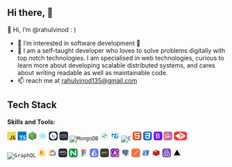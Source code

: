   ## Hi there, 👋

   👋 Hi, I’m @rahulvinod  : )
- 👀 I’m interested in software development 🥳
- 🌱 I am a self-taught developer who loves to solve problems digitally with top notch technologies. I am specialised in web technologies, curious to learn
      more about developing scalable distributed systems, and cares about writing readable as well as maintainable code.
- 📫 reach me at rahulvinod135@gmail.com 




## Tech Stack
**Skills and Tools:**  

<code><img height="20" src="https://raw.githubusercontent.com/github/explore/80688e429a7d4ef2fca1e82350fe8e3517d3494d/topics/javascript/javascript.png"></code>
<code><img height="20" src="https://raw.githubusercontent.com/github/explore/80688e429a7d4ef2fca1e82350fe8e3517d3494d/topics/typescript/typescript.png"></code>
<code><img height="20" src="https://raw.githubusercontent.com/github/explore/80688e429a7d4ef2fca1e82350fe8e3517d3494d/topics/nodejs/nodejs.png" alt="Node.js"></code>
<code><img height="20" src="https://raw.githubusercontent.com/github/explore/cebd63002168a05a6a642f309227eefeccd92950/topics/react/react.png" alt="React"></code>
<code><img height="20" src="https://raw.githubusercontent.com/tandpfun/skill-icons/59059d9d1a2c092696dc66e00931cc1181a4ce1f/icons/NextJS-Dark.svg" alt="nextjs"></code>
<code><img height="20" src="https://raw.githubusercontent.com/tandpfun/skill-icons/59059d9d1a2c092696dc66e00931cc1181a4ce1f/icons/ExpressJS-Dark.svg" alt="Express"></code>
<code><img height="20" src="https://cdn.iconscout.com/icon/free/png-256/mongodb-3-1175138.png" alt="MongoDB"></code>
<code><img height="20" src="https://raw.githubusercontent.com/tandpfun/skill-icons/59059d9d1a2c092696dc66e00931cc1181a4ce1f/icons/TailwindCSS-Light.svg" alt="Tailwind CSS"></code>
<code><img height="20" src="https://raw.githubusercontent.com/tandpfun/skill-icons/59059d9d1a2c092696dc66e00931cc1181a4ce1f/icons/MaterialUI-Light.svg" alt="Mui"></code>
<code><img height="20" src="https://raw.githubusercontent.com/jmnote/z-icons/master/svg/c.svg" title="C"></code>
<code><img height="20" src="https://raw.githubusercontent.com/tandpfun/skill-icons/59059d9d1a2c092696dc66e00931cc1181a4ce1f/icons/HTML.svg" alt="HTML5"></code>
<code><img height="20" src="https://raw.githubusercontent.com/tandpfun/skill-icons/59059d9d1a2c092696dc66e00931cc1181a4ce1f/icons/CSS.svg" alt="CSS3"></code>
<code><img  height="20" src="https://raw.githubusercontent.com/tandpfun/skill-icons/59059d9d1a2c092696dc66e00931cc1181a4ce1f/icons/Bootstrap.svg" title="bootstrap"></code>
<code><img height="20" src="https://raw.githubusercontent.com/tandpfun/skill-icons/59059d9d1a2c092696dc66e00931cc1181a4ce1f/icons/Sass.svg" alt="SCSS"></code>
<code><img width="30px" height="20" src="https://raw.githubusercontent.com/tandpfun/skill-icons/59059d9d1a2c092696dc66e00931cc1181a4ce1f/icons/Git.svg" title="git"></code>

<code><img height="20" src="https://graphql.org/img/logo.svg" alt="GraphQL"></code>
<code><img height="20" src="https://raw.githubusercontent.com/tandpfun/skill-icons/59059d9d1a2c092696dc66e00931cc1181a4ce1f/icons/Firebase-Light.svg" alt="Firebase"></code>
<code><img height="20" src="https://raw.githubusercontent.com/tandpfun/skill-icons/59059d9d1a2c092696dc66e00931cc1181a4ce1f/icons/GCP-Light.svg" alt="gcp"></code>
<code><img height="20" src="https://raw.githubusercontent.com/tandpfun/skill-icons/59059d9d1a2c092696dc66e00931cc1181a4ce1f/icons/AWS-Dark.svg" alt="AWS"></code>
<code><img height="20" src="https://raw.githubusercontent.com/tandpfun/skill-icons/59059d9d1a2c092696dc66e00931cc1181a4ce1f/icons/Nginx.svg" alt="Nginx"></code>
<code><img height="20" src="https://raw.githubusercontent.com/tandpfun/skill-icons/59059d9d1a2c092696dc66e00931cc1181a4ce1f/icons/Figma-Light.svg" alt="figma"></code>
<code><img height="20" src="https://raw.githubusercontent.com/tandpfun/skill-icons/59059d9d1a2c092696dc66e00931cc1181a4ce1f/icons/Prisma.svg" alt="prisma"></code>
<code><img height="20" src="https://raw.githubusercontent.com/tandpfun/skill-icons/59059d9d1a2c092696dc66e00931cc1181a4ce1f/icons/Babel.svg" alt="babel"></code>
<code><img height="20" src="https://raw.githubusercontent.com/tandpfun/skill-icons/59059d9d1a2c092696dc66e00931cc1181a4ce1f/icons/Apollo.svg" alt="apollo"></code>
<code><img height="20" src="https://raw.githubusercontent.com/tandpfun/skill-icons/59059d9d1a2c092696dc66e00931cc1181a4ce1f/icons/PostgreSQL-Light.svg" alt="PostgreSQL"></code>
<code><img height="20" src="https://raw.githubusercontent.com/tandpfun/skill-icons/59059d9d1a2c092696dc66e00931cc1181a4ce1f/icons/Postman.svg" alt="Postman"></code>
<code><img height="20" src="https://raw.githubusercontent.com/tandpfun/skill-icons/59059d9d1a2c092696dc66e00931cc1181a4ce1f/icons/Powershell-Light.svg" alt="Powershell"></code>
<code><img height="20" src="https://raw.githubusercontent.com/tandpfun/skill-icons/59059d9d1a2c092696dc66e00931cc1181a4ce1f/icons/Redis-Light.svg" alt="Redis"></code>
<code><img height="20" src="https://raw.githubusercontent.com/tandpfun/skill-icons/59059d9d1a2c092696dc66e00931cc1181a4ce1f/icons/Redux.svg" alt="Redux"></code>
<code><img height="20" src="https://raw.githubusercontent.com/tandpfun/skill-icons/59059d9d1a2c092696dc66e00931cc1181a4ce1f/icons/Vercel-Light.svg" alt="vercel"></code>

























